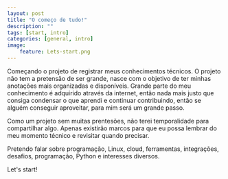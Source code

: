 ```yaml
---
layout: post
title: "O começo de tudo!"
description: ""
tags: [start, intro]
categories: [general, intro]
image:
    feature: Lets-start.png
---
```


Começando o projeto de registrar meus conhecimentos técnicos. O projeto não tem a pretensão de ser grande, nasce com o objetivo de ter minhas anotações mais organizadas e disponíveis. Grande parte do meu conhecimento é adquirido através da internet, então nada mais justo que consiga condensar o que aprendi e continuar contribuindo, então se alguém conseguir aproveitar, para mim será um grande passo.

Como um projeto sem muitas prentesões, não terei temporalidade para compartilhar algo. Apenas existirão marcos para que eu possa lembrar do meu momento técnico e revisitar quando precisar.

Pretendo falar sobre programação, Linux, cloud, ferramentas, integrações, desafios, programação, Python e interesses diversos.

Let's start!